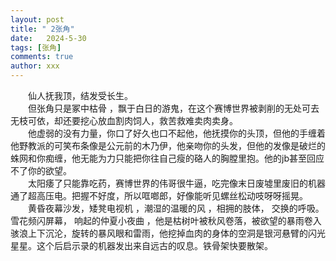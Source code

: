 ```yaml
---
layout: post
title: " 2张角"
date:   2024-5-30
tags: [张角]
comments: true
author: xxx
---
```

  
&emsp;&emsp;仙人抚我顶，结发受长生。  
&emsp;&emsp;但张角只是冢中枯骨 ，飘于白日的游鬼，在这个赛博世界被剥削的无处可去无枝可依，却还要挖心放血割肉饲人，救苦救难卖肉卖身。  
&emsp;&emsp;他虚弱的没有力量，你口了好久也口不起他，他抚摸你的头顶，但他的手缠着他野教派的可笑布条像是公元前的木乃伊，他亲吻你的头发，但他的发像是破烂的蛛网和你痴缠，他无能为力只能把你往自己瘦的硌人的胸膛里抱。他的jb甚至回应不了你的欲望。  
&emsp;&emsp;太阳痿了只能靠吃药，赛博世界的伟哥很牛逼，吃完像末日废墟里废旧的机器通了超高压电。把握不好度，所以哐啷郎，好像能听见螺丝松动吱呀呀摇晃。  
&emsp;&emsp;黄昏夜幕沙发，矮凳电视机 ，潮湿的温暖的风 ，相拥的肢体， 交换的呼吸。雪花频闪屏幕， 响起的仲夏小夜曲 ，他是枯树叶被秋风卷落，被欲望的暴雨卷入骇浪上下沉沦，旋转的暴风眼和雷雨，他挖掉血肉的身体的空洞是银河悬臂的闪光星星。这个后启示录的机器发出来自远古的叹息。铁骨架快要散架。

